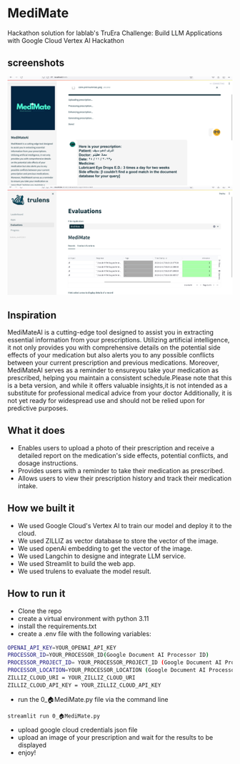 # MediMate
Hackathon solution for lablab's TruEra Challenge: Build LLM Applications with Google Cloud Vertex AI Hackathon

## screenshots
![image](https://github.com/megz2020/MediMate/blob/main/media/medimate1.png)
![image](https://github.com/megz2020/MediMate/blob/main/media/medimate2.png)
## Inspiration
MediMateAI is a cutting-edge tool designed to assist you in extracting essential information from your prescriptions. Utilizing artificial intelligence, it not only provides you with comprehensive details on the potential side effects of your medication but also alerts you to any possible conflicts between your current prescription and previous medications. Moreover, MediMateAI serves as a reminder to ensureyou take your medication as prescribed, helping you maintain a consistent schedule.Please note that this is a beta version, and while it offers valuable insights,it is not intended as a substitute for professional medical advice from your doctor Additionally, it is not yet ready for widespread use and should not be relied upon for predictive purposes.

## What it does
- Enables users to upload a photo of their prescription and receive a detailed report on the medication's side effects, potential conflicts, and dosage instructions.
- Provides users with a reminder to take their medication as prescribed.
- Allows users to view their prescription history and track their medication intake.


## How we built it
- We used Google Cloud's Vertex AI to train our model and deploy it to the cloud.
- We used ZILLIZ as vector database to store the vector of the image.
- We used openAi embedding to get the vector of the image.
- We used Langchin to designe and integrate LLM service.
- We used Streamlit to build the web app.
- We used trulens to evaluate the model result.


## How to run it
- Clone the repo
- create a virtual environment with python 3.11
- install the requirements.txt
- create a .env file with the following variables:
```bash
OPENAI_API_KEY=YOUR_OPENAI_API_KEY
PROCESSOR_ID=YOUR_PROCESSOR_ID(Google Document AI Processor ID)
PROCESSOR_PROJECT_ID= YOUR_PROCESSOR_PROJECT_ID (Google Document AI Processor Project ID)
PROCESSOR_LOCATION=YOUR_PROCESSOR_LOCATION (Google Document AI Processor Location)
ZILLIZ_CLOUD_URI = YOUR_ZILLIZ_CLOUD_URI
ZILLIZ_CLOUD_API_KEY = YOUR_ZILLIZ_CLOUD_API_KEY
``` 

- run the 0_🏠MediMate.py file via the command line 
```bash
streamlit run 0_🏠MediMate.py
```
- upload google cloud credentials json file
- upload an image of your prescription and wait for the results to be displayed
- enjoy!



